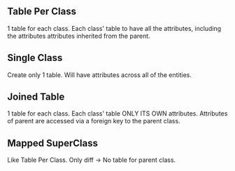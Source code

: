 ## Table Per Class
1 table for each class. Each class' table to have
all the attributes, including the attributes attributes
inherited from the parent.

## Single Class
Create only 1 table. Will have attributes across all of the
entities.

## Joined Table
1 table for each class. Each class' table ONLY ITS OWN
attributes. Attributes of parent are accessed via a foreign
key to the parent class.

## Mapped SuperClass
Like Table Per Class. Only diff -> No table for parent class.